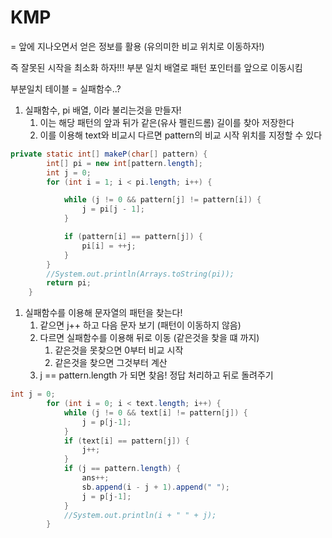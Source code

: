 # KMP

= 앞에 지나오면서 얻은 정보를 활용 (유의미한 비교 위치로 이동하자!)

즉 잘못된 시작을 최소화 하자!!!  부분 일치 배열로 패턴 포인터를 앞으로 이동시킴

부분일치 테이블 = 실패함수..?

1. 실패함수, pi 배열, 이라 불리는것을 만들자!
    1. 이는 해당 패턴의 앞과 뒤가 같은(유사 펠린드롬) 길이를 찾아 저장한다
    2. 이를 이용해 text와 비교시 다르면 pattern의 비교 시작 위치를 지정할 수 있다

```java
private static int[] makeP(char[] pattern) {
        int[] pi = new int[pattern.length];
        int j = 0;
        for (int i = 1; i < pi.length; i++) {

            while (j != 0 && pattern[j] != pattern[i]) {
                j = pi[j - 1];
            }

            if (pattern[i] == pattern[j]) {
                pi[i] = ++j;
            }
        }
        //System.out.println(Arrays.toString(pi));
        return pi;
    }
```

1. 실패함수를 이용해 문자열의 패턴을 찾는다!
    1. 같으면 j++ 하고 다음 문자 보기 (패턴이 이동하지 않음)
    2. 다르면 실패함수를 이용해 뒤로 이동 (같은것을 찾을 떄 까지)
        1. 같은것을 못찾으면 0부터 비교 시작
        2. 같은것을 찾으면 그것부터 계산
    3. j == pattern.length 가 되면 찾음! 정답 처리하고 뒤로 돌려주기

```java
int j = 0;
        for (int i = 0; i < text.length; i++) {
            while (j != 0 && text[i] != pattern[j]) {
                j = p[j-1];
            }
            if (text[i] == pattern[j]) {
                j++;
            }
            if (j == pattern.length) {
                ans++;
                sb.append(i - j + 1).append(" ");
                j = p[j-1];
            }
            //System.out.println(i + " " + j);
        }

```
